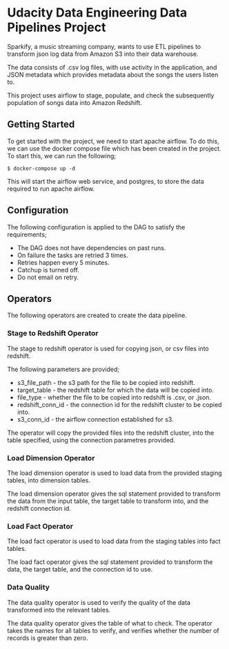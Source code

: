 # Udacity Data Engineering Data Pipelines Project

Sparkify, a music streaming company, wants to use ETL pipelines to transform json log data from Amazon S3 into their data warehouse. 

The data consists of .csv log files, with use activity in the application, and JSON metadata which provides metadata about the songs the users listen to.

This project uses airflow to stage, populate, and check the subsequently population of songs data into Amazon Redshift. 

## Getting Started

To get started with the project, we need to start apache airflow. To do this, we can use the docker compose file which has been created in the project. To start this, we can run the following;

```
$ docker-compose up -d 
```

This will start the airflow web service, and postgres, to store the data required to run apache airflow. 

## Configuration

The following configuration is applied to the DAG to satisfy the requirements;

* The DAG does not have dependencies on past runs.
* On failure the tasks are retried 3 times.
* Retries happen every 5 minutes.
* Catchup is turned off.
* Do not email on retry.

## Operators

The following operators are created to create the data pipeline.

### Stage to Redshift Operator

The stage to redshift operator is used for copying json, or csv files into redshift.

The following parameters are provided;

* s3_file_path - the s3 path for the file to be copied into redshift.
* target_table - the redshift table for which the data will be copied into.
* file_type - whether the file to be copied into redshift is .csv, or .json.
* redshift_conn_id - the connection id for the redshift cluster to be copied into.
* s3_conn_id - the airflow connection established for s3.

The operator will copy the provided files into the redshift cluster, into the table specified, using the connection parametres provided.

### Load Dimension Operator

The load dimension operator is used to load data from the provided staging tables, into dimension tables.

The load dimension operator gives the sql statement provided to transform the data from the input table, the target table to transform into, and the redshift connection id.

### Load Fact Operator

The load fact operator is used to load data from the staging tables into fact tables. 

The load fact operator gives the sql statement provided to transform the data, the target table, and the connection id to use.

### Data Quality

The data quality operator is used to verify the quality of the data transformed into the relevant tables. 

The data quality operator gives the table of what to check. The operator takes the names for all tables to verify, and verifies whether the number of records is greater than zero.

